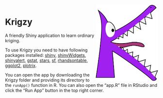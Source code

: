 
<img src="./krigzy.png" align = "right" height=250/>

# Krigzy

A friendly Shiny application to learn ordinary kriging.

To use Krigzy you need to have following packages installed: <a href="https://github.com/rstudio/shiny">shiny</a>, <a href="https://github.com/dreamRs/shinyWidgets">shinyWidgets</a>, <a href="https://github.com/daattali/shinyalert/">shinyalert</a>, <a href="https://github.com/r-spatial/gstat">gstat</a>, <a href="https://github.com/r-spatial/stars/">stars</a>, <a href="https://github.com/r-spatial/sf">sf</a>, <a href="https://github.com/jrowen/rhandsontable">rhandsontable</a>, <a href="https://github.com/tidyverse/ggplot2">ggplot2</a>, <a href="https://github.com/cran/plotrix">plotrix</a>.

You can open the app by downloading the Krigzy folder and providing its directory to the <code>runApp()</code> function in R.
You can also open the <q>app.R</q> file in RStudio and click the <q>Run App</q> button in the top right corner.
